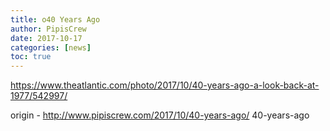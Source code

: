 ```yaml
---
title: o40 Years Ago
author: PipisCrew
date: 2017-10-17
categories: [news]
toc: true
---
```


https://www.theatlantic.com/photo/2017/10/40-years-ago-a-look-back-at-1977/542997/

origin - http://www.pipiscrew.com/2017/10/40-years-ago/ 40-years-ago